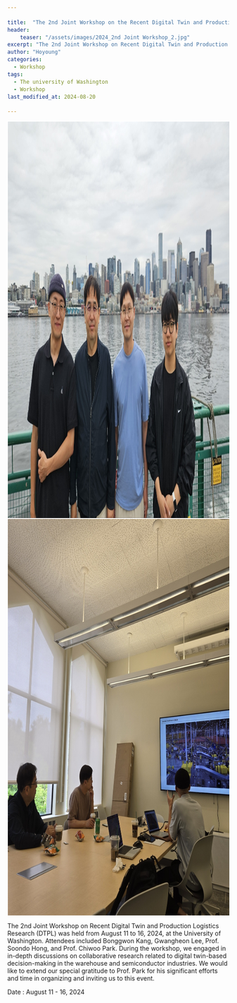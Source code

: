 ```yaml
---

title:  "The 2nd Joint Workshop on the Recent Digital Twin and Production Logistics Research at the University of Washington (2024.08.11-16)"
header:
    teaser: "/assets/images/2024_2nd Joint Workshop_2.jpg"
excerpt: "The 2nd Joint Workshop on Recent Digital Twin and Production Logistics Research (DTPL) was held from August 11 to 16, 2024, at the University of Washington. Attendees included Bonggwon Kang, Gwangheon Lee, Prof. Soondo Hong, and Prof. Chiwoo Park."
author: "Hoyoung"
categories:
  - Workshop
tags:
  - The university of Washington
  - Workshop
last_modified_at: 2024-08-20

---
```

<img align="center" width="900" height="900" style="border: 1px solid white" src="/assets/images/2024_2nd Joint Workshop_2.jpg">
<img align="center" width="900" height="900" style="border: 1px solid white" src="/assets/images/2024_2nd Joint Workshop_1.jpg">  

The 2nd Joint Workshop on Recent Digital Twin and Production Logistics Research (DTPL) was held from August 11 to 16, 2024, at the University of Washington. Attendees included Bonggwon Kang, Gwangheon Lee, Prof. Soondo Hong, and Prof. Chiwoo Park. During the workshop, we engaged in in-depth discussions on collaborative research related to digital twin-based decision-making in the warehouse and semiconductor industries. We would like to extend our special gratitude to Prof. Park for his significant efforts and time in organizing and inviting us to this event.

Date : August 11 - 16, 2024
